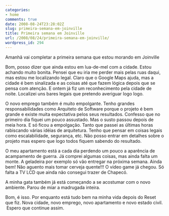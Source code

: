 ```yaml
---
categories:
- home
comments: true
date: 2008-08-24T23:28:02Z
slug: primeira-semana-em-joinville
title: Primeira semana em Joinville
url: /2008/08/24/primeira-semana-em-joinville/
wordpress_id: 294
---
```


Amanhã vai completar a primeira semana que estou morando em Joinville

Bom, posso dizer que ainda estou em lua-de-mel com a cidade. Estou achando muito bonita. Pensei que eu iria me perder mais pelas ruas daqui, mas estou me localizando legal. Claro que o Google Maps ajuda, mas a cidade é bem sinalizada e as coisas até que fazem lógica depois que se pensa com atenção. E ontem já fiz um reconhecimento pela cidade de noite. Localizei uns bares legais que pretendo averiguar logo logo.

O novo emprego também é muito empolgante. Tenho grandes responsabilidades como Arquiteto de Software porque o projeto é bem grande e existe muita expectativa pelos seus resultados. Confesso que no primeiro dia fiquei um pouco assustado. Mas o susto passou depois de meia hora. E só ficou a empolgação. Tanto que passei as últimas horas rabiscando várias idéias de arquitetura. Tenho que pensar em coisas legais como escalabilidade, segurança, etc. Não posso entrar em detalhes sobre o projeto mas espero que logo todos fiquem sabendo do resultado.

O meu apartamento está a cada dia perdendo um pouco a aparência de acampamento de guerra. Já comprei algumas coisas, mas ainda falta um monte. A geladeira por exemplo só vão entregar na próxima semana. Ainda bem! Não aguento mais tomar cerveja quente!!! O video game já chegou. Só falta a TV LCD que ainda não consegui trazer de Chapecó.

A minha gata também já está começando a se acostumar com o novo ambiente. Parou de miar a madrugada inteira. 

Bom, é isso. Por enquanto está tudo bem na minha vida depois do Reset que fiz. Nova cidade, novo emprego, novo apartamento e novo estado civil.  Espero que continue assim.
